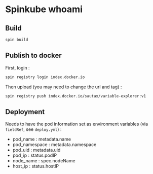 # Spinkube whoami

## Build

```sh
spin build
```

## Publish to docker 

First, login : 

```sh
spin registry login index.docker.io
```

Then upload (you may need to change the url and tag) : 

```sh
spin registry push index.docker.io/sautax/variable-explorer:v1
```

## Deployment

Needs to have the pod information set as environment variables (via `fieldRef`, see `deploy.yml`) : 

- pod_name : metadata.name
- pod_namespace : metadata.namespace
- pod_uid : metadata.uid
- pod_ip : status.podIP
- node_name : spec.nodeName
- host_ip : status.hostIP